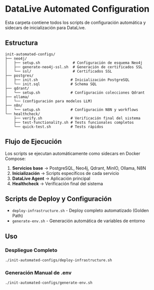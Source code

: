 # DataLive Automated Configuration

Esta carpeta contiene todos los scripts de configuración automática y sidecars de inicialización para DataLive.

## Estructura

```
init-automated-configs/
├── neo4j/
│   ├── setup.sh               # Configuración de esquema Neo4j
│   ├── generate-neo4j-ssl.sh  # Generación de certificados SSL
│   └── ssl/                   # Certificados SSL
├── postgres/
│   ├── init.sh               # Inicialización PostgreSQL
│   └── init.sql              # Schema SQL
├── qdrant/
│   └── setup.sh              # Configuración colecciones Qdrant
├── ollama/
│   └── (configuración para modelos LLM)
├── n8n/
│   └── setup.sh              # Configuración N8N y workflows
└── healthcheck/
    ├── verify.sh             # Verificación final del sistema
    ├── test-functionality.sh # Tests funcionales completos
    └── quick-test.sh         # Tests rápidos
```

## Flujo de Ejecución

Los scripts se ejecutan automáticamente como sidecars en Docker Compose:

1. **Servicios base** → PostgreSQL, Neo4j, Qdrant, MinIO, Ollama, N8N
2. **Inicialización** → Scripts específicos de cada servicio
3. **DataLive Agent** → Aplicación principal
4. **Healthcheck** → Verificación final del sistema

## Scripts de Deploy y Configuración

- `deploy-infrastructure.sh` - Deploy completo automatizado (Golden Path)
- `generate-env.sh` - Generación automática de variables de entorno

## Uso

### Despliegue Completo
```bash
./init-automated-configs/deploy-infrastructure.sh
```

### Generación Manual de .env
```bash
./init-automated-configs/generate-env.sh
```